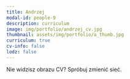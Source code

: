```yaml
---
title: Andrzej 
modal-id: people-9
description: curriculum
image: img/portfolio/andrzej_cv.jpg
thumbnail: assets/img/portfolio/a_thumb.jpg
curriculum: true
cv-info: false
lodz: false
---
```



Nie widzisz obrazu CV? Spróbuj zmienić sieć.
